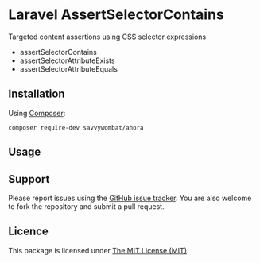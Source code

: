 # Laravel AssertSelectorContains

Targeted content assertions using CSS selector expressions

* assertSelectorContains
* assertSelectorAttributeExists
* assertSelectorAttributeEquals

## Installation

Using [Composer](https://getcomposer.org/):

    composer require-dev savvywombat/ahora

## Usage

## Support

Please report issues using the [GitHub issue tracker](https://github.com/SavvyWombat/LaravelAssertSelectorContains/issues). You are also welcome to fork the repository and submit a pull request.

## Licence

This package is licensed under [The MIT License (MIT)](https://github.com/SavvyWombat/LaravelAssertSelectorContains/blob/master/LICENSE).
